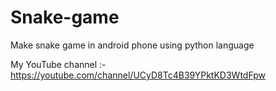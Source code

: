 # Snake-game
Make snake game in android phone using python language


My YouTube channel :- https://youtube.com/channel/UCyD8Tc4B39YPktKD3WtdFpw

